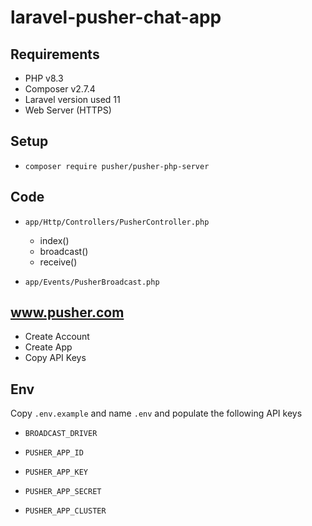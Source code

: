 # laravel-pusher-chat-app
## Requirements

- PHP v8.3
- Composer v2.7.4
- Laravel version used 11
- Web Server (HTTPS)

## Setup

- `composer require pusher/pusher-php-server`

## Code

- `app/Http/Controllers/PusherController.php`
    - index()
    - broadcast()
    - receive()


- `app/Events/PusherBroadcast.php`


## www.pusher.com

- Create Account
- Create App
- Copy API Keys

## Env

Copy `.env.example` and name `.env` and populate the following API keys

- `BROADCAST_DRIVER`


- `PUSHER_APP_ID`
- `PUSHER_APP_KEY`
- `PUSHER_APP_SECRET`
- `PUSHER_APP_CLUSTER`
